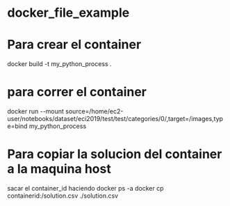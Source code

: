 # docker_file_example

# Para crear el container
docker build -t my_python_process .

# para correr el container
docker run  --mount source=/home/ec2-user/notebooks/dataset/eci2019/test/test/categories/0/,target=/images,type=bind my_python_process

# Para copiar la solucion del container a la maquina host
sacar el container_id haciendo docker ps -a
docker cp containerid:/solution.csv ./solution.csv
